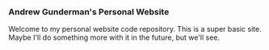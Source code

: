 ### Andrew Gunderman's Personal Website
Welcome to my personal website code repository. This is a super basic site. Maybe I'll do something more with it in the future, but we'll see.